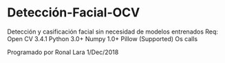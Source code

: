 # Detección-Facial-OCV
Detección y casificación facial sin necesidad de modelos entrenados
Req:
Open CV 3.4.1
Python 3.0+
Numpy 1.0+
Pillow (Supported)
Os calls

Programado por Ronal Lara 1/Dec/2018

